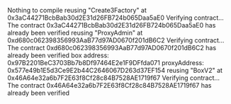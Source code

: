 Nothing to compile
reusing "Create3Factory" at 0x3aC44271BcbBab30d2E31d26FB724b065Daa5aE0
Verifying contract...
The contract 0x3aC44271BcbBab30d2E31d26FB724b065Daa5aE0 has already been verified
reusing "ProxyAdmin" at 0xd680c062398356993AaB77d97AD0670f201dB6C2
Verifying contract...
The contract 0xd680c062398356993AaB77d97AD0670f201dB6C2 has already been verified
box address: 0x97B2201BeC3703Bb7b8Df97464E2e1F9DFfda071
proxyAddress: 0x577e49b1E5d3Ce9E2b44C2646067D263d37EF154
reusing "BoxV2" at 0x46A64e32a6b7F2E63f8Cf28c84B7528AE1719f67
Verifying contract...
The contract 0x46A64e32a6b7F2E63f8Cf28c84B7528AE1719f67 has already been verified
